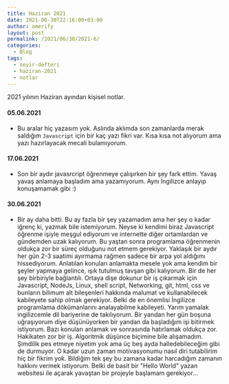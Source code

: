 ```yaml
---
title: Haziran 2021
date: 2021-06-30T22:16:00+03:00
author: omerify
layout: post
permalink: /2021/06/30/2021-6/
categories:
  - Blog
tags:
  - seyir-defteri
  - haziran-2021
  - notlar
---
```


2021 yılının Haziran ayından kişisel notlar.

#### 05.06.2021

  * Bu aralar hiç yazasım yok. Aslında aklımda son zamanlarda merak saldığım `Javascript` için bir kaç yazı fikri var. Kısa kısa not alıyorum ama yazı hazırlayacak mecali bulamıyorum.

#### 17.06.2021

  * Son bir aydır javasrcript öğrenmeye çalışırken bir şey fark ettim. Yavaş yavaş anlamaya başladım ama yazamıyorum. Aynı İngilizce anlayıp konuşamamak gibi :)

#### 30.06.2021

  * Bir ay daha bitti. Bu ay fazla bir şey yazamadım ama her şey o kadar iğrenç ki, yazmak bile istemiyorum. Neyse ki kendimi biraz Javascript öğrenme işiyle meşgul ediyorum ve internette diğer ortamlardan ve gündemden uzak kalıyorum. Bu yaştan sonra programlama öğrenmenin oldukça zor bir süreç olduğunu not etmem gerekiyor. Yaklaşık bir aydır her gün 2-3 saatimi ayırmama rağmen sadece bir arpa yol aldığımı hissediyorum. Anlatılan konuları anlamakta mesele yok ama kendim bir şeyler yapmaya gelince, ışık tutulmuş tavşan gibi kalıyorum. Bir de her şey birbiriyle bağlantılı. Ortaya dişe dokunur bir iş çıkarmak için Javascript, NodeJs, Linux, shell script, Networking, git, html, css ve bunların bilimum alt bileşenleri hakkında malumat ve kullanabilecek kabileyete sahip olmak gerekiyor. Belki de en önemlisi İngilizce programlama dökümanlarını analayabilme kabileyeti. Yarım yamalak ingilizcemle dil bariyerine de takılıyorum. Bir yandan her gün boşuna uğraşıyorum diye düşünüyorken bir yandan da başladığım işi bitirmek istiyorum. Bazı konuları anlamak ve sonrasında hatırlamak oldukça zor. Hakikaten zor bir iş. Algoritmik düşünce biçimine bile alışamadım. Şimdilik pes etmeye niyetim yok ama üç beş ayda halledebileceğim gibi de durmuyor. O kadar uzun zaman motivasyonumu nasıl diri tutabilirim hiç bir fikrim yok. Bildiğim tek şey bu zamana kadar harcadığım zamanın hakkını vermek istiyorum. Belki de basit bir "Hello World" yazan websitesi ile açarak yavaştan bir projeyle başlamam gerekiyor...